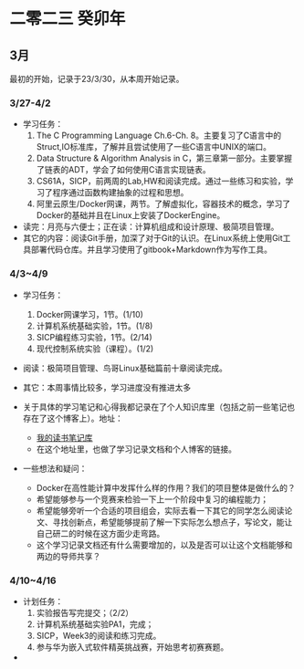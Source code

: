 # 二零二三 癸卯年

## 3月

最初的开始，记录于23/3/30，从本周开始记录。

### 3/27-4/2

- 学习任务：
  1. The C Programming Language Ch.6-Ch. 8。主要复习了C语言中的Struct,IO标准库，了解并且尝试使用了一些C语言中UNIX的端口。
  2. Data Structure & Algorithm Analysis in C，第三章第一部分。主要掌握了链表的ADT，学会了如何使用C语言实现链表。
  3. CS61A，SICP，前两周的Lab,HW和阅读完成。通过一些练习和实验，学习了程序通过函数构建抽象的过程和思想。
  4. 阿里云原生/Docker网课，两节。了解虚拟化，容器技术的概念，学习了Docker的基础并且在Linux上安装了DockerEngine。
-  读完：月亮与六便士；正在读：计算机组成和设计原理、极简项目管理。
-  其它的内容：阅读Git手册，加深了对于Git的认识。在Linux系统上使用Git工具部署代码仓库。并且学习使用了gitbook+Markdown作为写作工具。

### 4/3~4/9

- 学习任务：
  1. Docker网课学习，1节。(1/10)
  2. 计算机系统基础实验，1节。(1/8)
  3. SICP编程练习实验，1节。(2/14)
  4. 现代控制系统实验（课程）。(1/2)
- 阅读：极简项目管理、鸟哥Linux基础篇前十章阅读完成。
- 其它：本周事情比较多，学习进度没有推进太多
- 关于具体的学习笔记和心得我都记录在了个人知识库里（包括之前一些笔记也存在了这个博客上）。地址：
  - [我的读书笔记库](https://chenxi2333.github.io/MyBook_docs/#/)
  - 在这个地址里，也做了学习记录文档和个人博客的链接。

- 一些想法和疑问：
  - Docker在高性能计算中发挥什么样的作用？我们的项目整体是做什么的？
  - 希望能够参与一个竞赛来检验一下上一个阶段中复习的编程能力；
  - 希望能够旁听一个合适的项目组会，实际去看一下其它的同学怎么阅读论文、寻找创新点，希望能够提前了解一下实际怎么想点子，写论文，能让自己研二的时候在这方面少走弯路。
  - 这个学习记录文档还有什么需要增加的，以及是否可以让这个文档能够和两边的导师共享？




### 4/10~4/16

- 计划任务：
  1. 实验报告写完提交；（2/2）
  2. 计算机系统基础实验PA1，完成；
  3. SICP，Week3的阅读和练习完成。
  4. 参与华为嵌入式软件精英挑战赛，开始思考初赛赛题。
- 
